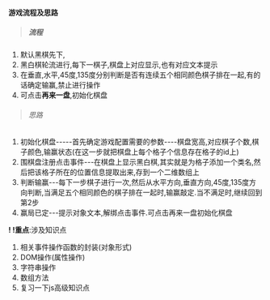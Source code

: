 #### 游戏流程及思路

> ##### 流程

1. 默认黑棋先下,
2. 黑白棋轮流进行,每下一棋子,棋盘上对应显示,也有对应文本提示
3. 在垂直,水平,45度,135度分别判断是否有连续五个相同颜色棋子排在一起,有的话确定输赢,禁止进行操作
4. 可点击**再来一盘**,初始化棋盘

> ###### 思路

1. 初始化棋盘-----首先确定游戏配置需要的参数----棋盘宽高,对应棋子个数,棋子颜色,输赢状态(在这一步就把棋盘上每个格子个信息存在格子的id上)
2. 围棋盘注册点击事件---在棋盘上显示黑白棋,其实就是为格子添加一个类名,然后把该格子所在的位置信息提取出来,存到一个二维数组上
3. 判断输赢---每下一步棋子进行一次,然后从水平方向,垂直方向,45度,135度方向判断,当满足五个相同颜色的棋子排在一起时,输赢敲定.当不满足时,继续回到第2步
4. 赢局已定---提示对象文本,解绑点击事件.可点击再来一盘初始化棋盘



**! !重点**:涉及知识点

1. 相关事件操作函数的封装(对象形式)
2. DOM操作(属性操作)
3. 字符串操作
4. 数组方法
5. 复习一下js高级知识点